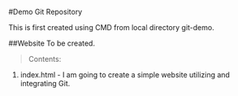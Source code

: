#Demo Git Repository

This is first created using CMD from local directory git-demo.

##Website To be created.  

> Contents:

1. index.html - I am going to create a simple website utilizing and integrating Git. 